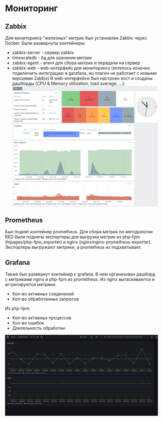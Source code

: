 # Мониторинг
## Zabbix
Для мониторинга "железных" метрик был установлен Zabbix через Docker.
Были развернуты контейнеры:
* zabbix-server - сервер zabbix
* timescaledb - бд для хранения метрик
* zabbix-agent - агент для сбора метрик и передачи на сервер
* zabbix-web - web-интерфейс для мониторинга (хотелось конечно подключить интеграцию в garafana, но плагин не работает с новыми версиями Zabbix)
В web-интерфейсе был настроен хост и созданы дашборды (CPU & Memory utilization, load average, ...):
![zabbix](zabbix.png "Zabbix")

## Prometheus

Был поднят контейнер prometheus. Для сбора метрик по методологии RED были подняты экспортеры для выгрузки метрик из php-fpm (hipages/php-fpm_exporter) и nginx (nginx/nginx-prometheus-exporter). Экспортеры выгружают метрики, а prometheus их подхватывает.

## Grafana

Также был развернут контейнер с grafana. В нем организован дашборд с метриками nginx и php-fpm из prometheus. Из nginx вытаскиваются и аггрегируются метрики:
* Кол-во активных соединений
* Кол-во обработанных запросов

Из php-fpm:
* Кол-во активных процессов
* Кол-во ошибок
* Длительность обработки

![grafana](grafana.png "Grafana")
